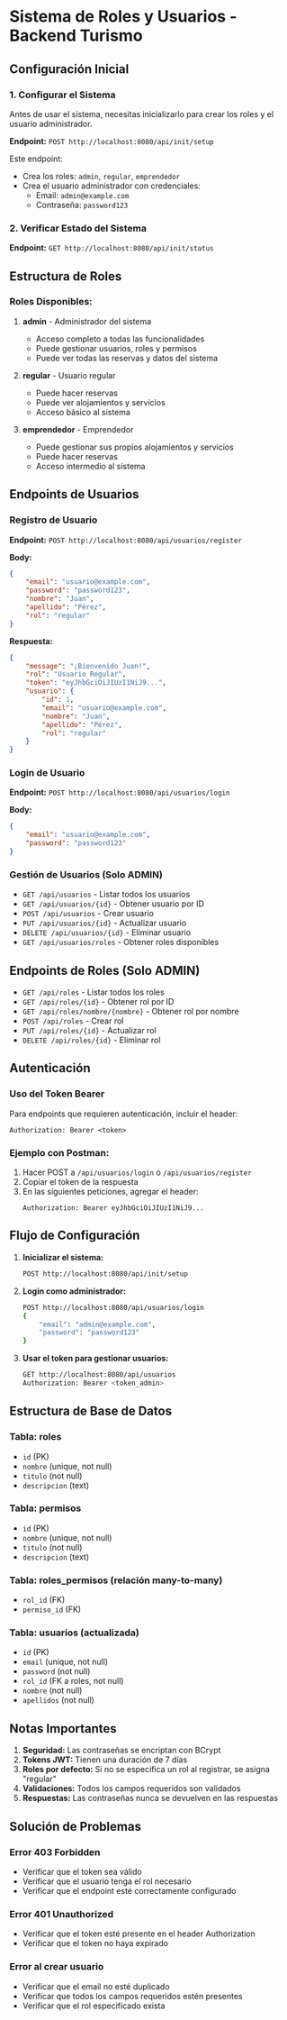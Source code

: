 # Sistema de Roles y Usuarios - Backend Turismo

## Configuración Inicial

### 1. Configurar el Sistema
Antes de usar el sistema, necesitas inicializarlo para crear los roles y el usuario administrador.

**Endpoint:** `POST http://localhost:8080/api/init/setup`

Este endpoint:
- Crea los roles: `admin`, `regular`, `emprendedor`
- Crea el usuario administrador con credenciales:
  - Email: `admin@example.com`
  - Contraseña: `password123`

### 2. Verificar Estado del Sistema
**Endpoint:** `GET http://localhost:8080/api/init/status`

## Estructura de Roles

### Roles Disponibles:
1. **admin** - Administrador del sistema
   - Acceso completo a todas las funcionalidades
   - Puede gestionar usuarios, roles y permisos
   - Puede ver todas las reservas y datos del sistema

2. **regular** - Usuario regular
   - Puede hacer reservas
   - Puede ver alojamientos y servicios
   - Acceso básico al sistema

3. **emprendedor** - Emprendedor
   - Puede gestionar sus propios alojamientos y servicios
   - Puede hacer reservas
   - Acceso intermedio al sistema

## Endpoints de Usuarios

### Registro de Usuario
**Endpoint:** `POST http://localhost:8080/api/usuarios/register`

**Body:**
```json
{
    "email": "usuario@example.com",
    "password": "password123",
    "nombre": "Juan",
    "apellido": "Pérez",
    "rol": "regular"
}
```

**Respuesta:**
```json
{
    "message": "¡Bienvenido Juan!",
    "rol": "Usuario Regular",
    "token": "eyJhbGciOiJIUzI1NiJ9...",
    "usuario": {
        "id": 1,
        "email": "usuario@example.com",
        "nombre": "Juan",
        "apellido": "Pérez",
        "rol": "regular"
    }
}
```

### Login de Usuario
**Endpoint:** `POST http://localhost:8080/api/usuarios/login`

**Body:**
```json
{
    "email": "usuario@example.com",
    "password": "password123"
}
```

### Gestión de Usuarios (Solo ADMIN)
- `GET /api/usuarios` - Listar todos los usuarios
- `GET /api/usuarios/{id}` - Obtener usuario por ID
- `POST /api/usuarios` - Crear usuario
- `PUT /api/usuarios/{id}` - Actualizar usuario
- `DELETE /api/usuarios/{id}` - Eliminar usuario
- `GET /api/usuarios/roles` - Obtener roles disponibles

## Endpoints de Roles (Solo ADMIN)
- `GET /api/roles` - Listar todos los roles
- `GET /api/roles/{id}` - Obtener rol por ID
- `GET /api/roles/nombre/{nombre}` - Obtener rol por nombre
- `POST /api/roles` - Crear rol
- `PUT /api/roles/{id}` - Actualizar rol
- `DELETE /api/roles/{id}` - Eliminar rol

## Autenticación

### Uso del Token Bearer
Para endpoints que requieren autenticación, incluir el header:
```
Authorization: Bearer <token>
```

### Ejemplo con Postman:
1. Hacer POST a `/api/usuarios/login` o `/api/usuarios/register`
2. Copiar el token de la respuesta
3. En las siguientes peticiones, agregar el header:
   ```
   Authorization: Bearer eyJhbGciOiJIUzI1NiJ9...
   ```

## Flujo de Configuración

1. **Inicializar el sistema:**
   ```bash
   POST http://localhost:8080/api/init/setup
   ```

2. **Login como administrador:**
   ```bash
   POST http://localhost:8080/api/usuarios/login
   {
       "email": "admin@example.com",
       "password": "password123"
   }
   ```

3. **Usar el token para gestionar usuarios:**
   ```bash
   GET http://localhost:8080/api/usuarios
   Authorization: Bearer <token_admin>
   ```

## Estructura de Base de Datos

### Tabla: roles
- `id` (PK)
- `nombre` (unique, not null)
- `titulo` (not null)
- `descripcion` (text)

### Tabla: permisos
- `id` (PK)
- `nombre` (unique, not null)
- `titulo` (not null)
- `descripcion` (text)

### Tabla: roles_permisos (relación many-to-many)
- `rol_id` (FK)
- `permiso_id` (FK)

### Tabla: usuarios (actualizada)
- `id` (PK)
- `email` (unique, not null)
- `password` (not null)
- `rol_id` (FK a roles, not null)
- `nombre` (not null)
- `apellidos` (not null)

## Notas Importantes

1. **Seguridad:** Las contraseñas se encriptan con BCrypt
2. **Tokens JWT:** Tienen una duración de 7 días
3. **Roles por defecto:** Si no se especifica un rol al registrar, se asigna "regular"
4. **Validaciones:** Todos los campos requeridos son validados
5. **Respuestas:** Las contraseñas nunca se devuelven en las respuestas

## Solución de Problemas

### Error 403 Forbidden
- Verificar que el token sea válido
- Verificar que el usuario tenga el rol necesario
- Verificar que el endpoint esté correctamente configurado

### Error 401 Unauthorized
- Verificar que el token esté presente en el header Authorization
- Verificar que el token no haya expirado

### Error al crear usuario
- Verificar que el email no esté duplicado
- Verificar que todos los campos requeridos estén presentes
- Verificar que el rol especificado exista 